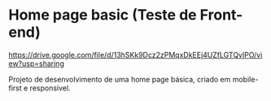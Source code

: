 # Home page basic (Teste de Front-end)

https://drive.google.com/file/d/13hSKk9Dcz2zPMqxDkEEj4UZfLGTQvlPO/view?usp=sharing

Projeto de desenvolvimento de uma home page básica, criado em mobile-first e responsivel.
